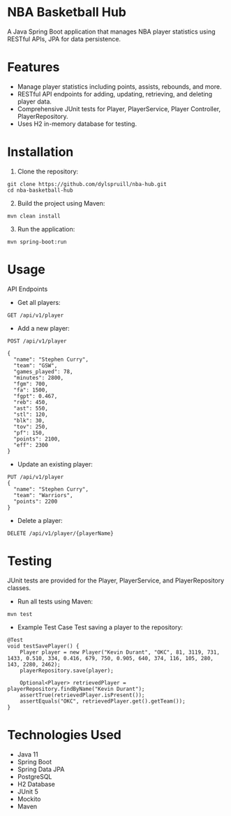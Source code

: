 # NBA Basketball Hub
A Java Spring Boot application that manages NBA player statistics using RESTful APIs, JPA for data persistence.

# Features

* Manage player statistics including points, assists, rebounds, and more.
* RESTful API endpoints for adding, updating, retrieving, and deleting player data.
* Comprehensive JUnit tests for Player, PlayerService, Player Controller, PlayerRepository.
* Uses H2 in-memory database for testing.
  
# Installation

1. Clone the repository:
```
git clone https://github.com/dylspruill/nba-hub.git
cd nba-basketball-hub
```

2. Build the project using Maven:
```
mvn clean install
```

3. Run the application:
```
mvn spring-boot:run
```

# Usage
API Endpoints

* Get all players:
```
GET /api/v1/player
```
* Add a new player:
```
POST /api/v1/player

{
  "name": "Stephen Curry",
  "team": "GSW",
  "games_played": 78,
  "minutes": 2800,
  "fgm": 700,
  "fa": 1500,
  "fgpt": 0.467,
  "reb": 450,
  "ast": 550,
  "stl": 120,
  "blk": 30,
  "tov": 250,
  "pf": 150,
  "points": 2100,
  "eff": 2300
}
```
* Update an existing player:
```
PUT /api/v1/player
{
  "name": "Stephen Curry",
  "team": "Warriors",
  "points": 2200
}
```
* Delete a player:
```
DELETE /api/v1/player/{playerName}
```

# Testing
JUnit tests are provided for the Player, PlayerService, and PlayerRepository classes.
  
* Run all tests using Maven:
```
mvn test
```

* Example Test Case
Test saving a player to the repository:
```
@Test
void testSavePlayer() {
    Player player = new Player("Kevin Durant", "OKC", 81, 3119, 731, 1433, 0.510, 334, 0.416, 679, 750, 0.905, 640, 374, 116, 105, 280, 143, 2280, 2462);
    playerRepository.save(player);
  
    Optional<Player> retrievedPlayer = playerRepository.findByName("Kevin Durant");
    assertTrue(retrievedPlayer.isPresent());
    assertEquals("OKC", retrievedPlayer.get().getTeam());
}
```

# Technologies Used

* Java 11
* Spring Boot
* Spring Data JPA
* PostgreSQL
* H2 Database
* JUnit 5
* Mockito
* Maven

